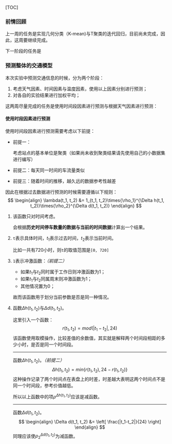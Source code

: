 [TOC]

### 前情回顾

上一周的任务是实现几何分类（K-mean)与T聚类的迭代回归，目前尚未完成，因此，这周要继续完成。

下一阶段的任务是

### 预测整体的交通模型

本次实验中预测交通信息的时候，分为两个阶段：

1. 考虑天气因素、时间因素与温度因素，使用以上因素分别进行预测；
2. 对各自的实验结果进行加权平均；

这两周尽量完成的任务是使用时间段因素进行预测与根据天气因素进行预测：

#### 使用时段因素进行预测

使用时间段因素进行预测需要考虑以下前提：

- 前提一：

  考虑站点的基本单位是聚类（如果尚未收到聚类结果请先使用自己的小数据集进行编写）

- 前提二：每天同一时间的车流量类似

- 前提三：随着时间的推移，越久远的数据参考性越差

因此在根据过去数据进行预测的时候需要遵循以下规则：
$$
\begin{align}
\lambda(t_1, t_2) &= 1_{t_1, t_2}\times{\rho_1}^{\Delta h(t_1, t_2)}\times{\rho_2}^{\Delta d(t_1, t_2)}
\end{align}
$$

1. 该函数只对时间考虑。

   会根据**历史时间停车数量的数据与当前的时间数据**计算出一个结果。

2. `t`表示具体时间，$t_1$表示过去时间，$t_2$表示当前时间。

   比如一共有720小时，则`t`的取值范围是`[0, 720]`

3. `1`表示冲激函数：*（前提二）*

   - 如果$t_1$与$t_2$同时属于工作日则冲激函数为1；
   - 如果$t_1$与$t_2$同属周末则冲激函数为1；
   - 其他情况置为0；

   故而该函数用于划分当前参数是否是同一种情况。

4. 函数$\Delta h(t_1, t_2)$与$\Delta d(t_1, t_2)$。

   这里引入一个函数：
   $$
   r(t_1, t_2) = mod(|t_1 - t_2|, 24)
   $$
   该函数使用取模操作，比较差值的余数值，其实就是解释两个时间段相距的多少小时，是否是同一个时间段。

   ---

   函数$\Delta h(t_1, t_2)$。*（前提二）*
   $$
   \Delta h(t_1, t_2) = min\{ 
   	r(t_1, t_2),
   	24 - r(t_1, t_2)
   \}
   $$
   这种操作记录了两个时间点在表盘上的时差，时差越大表明这两个时间点不是同一个时间段，参考价值越低。

   所以以上函数中的项$\rho^{\Delta h(t_1, t_2)}$应该是减函数。 

   ---

   函数$\Delta d(t_1, t_2)$。
   $$
   \begin{align}
     \Delta d(t_1, t_2) &= 
     \left[ \frac{|t_1-t_2|}{24}
     \right]
   \end{align}
   $$
   同理应该使$\rho_{2}^{\Delta d(t_1, t_2)}$为减函数。















